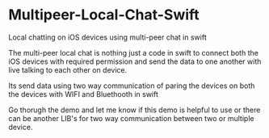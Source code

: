 # Multipeer-Local-Chat-Swift
Local chatting on iOS devices using multi-peer chat in swift

The multi-peer local chat is nothing just a code in swift to connect both the iOS devices with required permission and send
the data to one another with live talking to each other on device.

Its send data using two way communication of paring the devices on both the devices with WIFI and Bluethooth in swift

Go thorugh the demo and let me know if this demo is helpful to use or there can be another LIB's for two way communication 
between two or multiple device.
